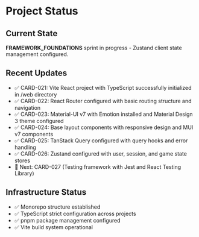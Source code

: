 # Project Status

## Current State

**FRAMEWORK_FOUNDATIONS** sprint in progress - Zustand client state management configured.

## Recent Updates

- ✅ CARD-021: Vite React project with TypeScript successfully initialized in /web directory
- ✅ CARD-022: React Router configured with basic routing structure and navigation
- ✅ CARD-023: Material-UI v7 with Emotion installed and Material Design 3 theme configured
- ✅ CARD-024: Base layout components with responsive design and MUI v7 components
- ✅ CARD-025: TanStack Query configured with query hooks and error handling
- ✅ CARD-026: Zustand configured with user, session, and game state stores
- 🔄 Next: CARD-027 (Testing framework with Jest and React Testing Library)

## Infrastructure Status

- ✅ Monorepo structure established
- ✅ TypeScript strict configuration across projects
- ✅ pnpm package management configured
- ✅ Vite build system operational
